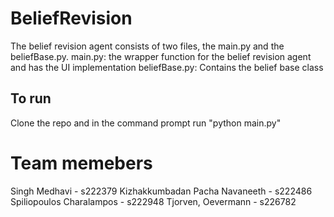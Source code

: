# BeliefRevision

The belief revision agent consists of two files, the main.py and the beliefBase.py.
main.py:  the wrapper function for the belief revision agent and has the UI implementation
beliefBase.py: Contains the belief base class

## To run 
Clone the repo and in the command prompt run "python main.py"

# Team memebers
Singh Medhavi - s222379
Kizhakkumbadan Pacha Navaneeth - s222486
Spiliopoulos Charalampos - s222948
Tjorven, Oevermann - s226782